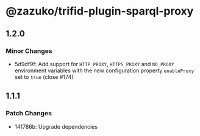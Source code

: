 # @zazuko/trifid-plugin-sparql-proxy

## 1.2.0

### Minor Changes

- 5d9df9f: Add support for `HTTP_PROXY`, `HTTPS_PROXY` and `NO_PROXY` environment variables with the new configuration property `enableProxy` set to `true` (close #174)

## 1.1.1

### Patch Changes

- 141786b: Upgrade dependencies
